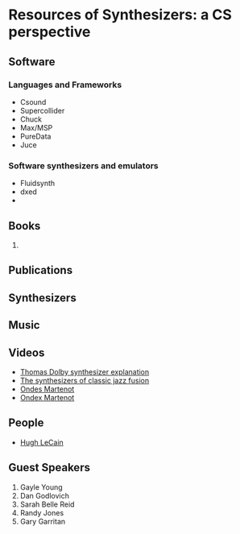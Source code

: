 # Resources of Synthesizers: a CS perspective

## Software 

### Languages and Frameworks 
- Csound 
- Supercollider
-  Chuck 
- Max/MSP 
- PureData 
- Juce 

### Software synthesizers and emulators 
- Fluidsynth 
- dxed 
- 


## Books 

1. 

## Publications 

## Synthesizers 

## Music 

## Videos 
  - [Thomas Dolby synthesizer explanation](https://www.youtube.com/watch?v=dR-Qf1vwd28)
  - [The synthesizers of classic jazz fusion](https://reverb.com/news/the-synthesizers-of-classic-jazz-fusion?fbclid=IwAR1cPrbmIYZqEpgQ_mEmUR175NLjR5XljfKLjd5warSXD4BGWgURE8b0ZJ0)
  - [Ondes Martenot](https://www.youtube.com/watch?v=Zp4mBmsV6Xk)
  - [Ondex Martenot](https://www.youtube.com/watch?v=v0aflcF0-ys)


## People 

  - [Hugh LeCain](https://www.hughlecaine.com/en/links.html) 


## Guest Speakers 

1. Gayle Young 
2. Dan Godlovich 
3. Sarah Belle Reid 
4. Randy Jones 
5. Gary Garritan 
